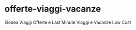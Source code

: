 offerte-viaggi-vacanze
======================

Elodea Viaggi Offerte e Last Minute Viaggi e Vacanze Low Cost
